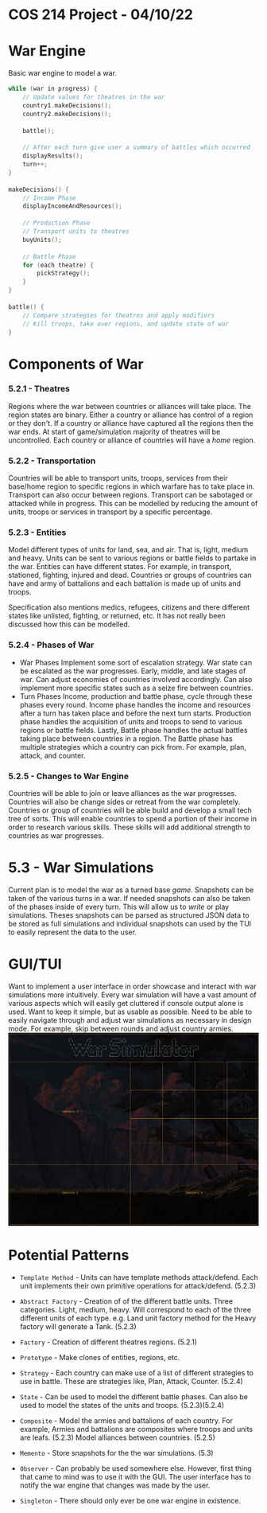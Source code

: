 # COS 214 Project - 04/10/22

# War Engine
Basic war engine to model a war.
```c++
while (war in progress) {
	// Update values for theatres in the war
	country1.makeDecisions();
	country2.makeDecisions();

	battle();

	// After each turn give user a summary of battles which occurred
	displayResults();
	turn++;
}

makeDecisions() {
	// Income Phase
	displayIncomeAndResources();

	// Production Phase
	// Transport units to theatres
	buyUnits();

	// Battle Phase
	for (each theatre) {
		pickStrategy();
	}
}

battle() {
	// Compare strategies for theatres and apply modifiers
	// Kill troops, take over regions, and update state of war
}
```

# Components of War

### 5.2.1 - Theatres
Regions where the war between countries or alliances will take place. The region
states are binary. Either a country or alliance has control of a region or they
don't. If a country or alliance have captured all the regions then the war ends.
At start of game/simulation majority of theatres will be uncontrolled. Each
country or alliance of countries will have a *home* region.

### 5.2.2 - Transportation
Countries will be able to transport units, troops, services from their base/home
region to specific regions in which warfare has to take place in. Transport can
also occur between regions. Transport can be sabotaged or attacked while in
progress. This can be modelled by reducing the amount of units, troops
or services in transport by a specific percentage.

### 5.2.3 - Entities
Model different types of units for land, sea, and air. That is, light, medium
and heavy. Units can be sent to various regions or battle fields to partake in
the war. Entities can have different states. For example, in transport,
stationed, fighting, injured and dead. Countries or groups of countries can have
and army of battalions and each battalion is made up of units and troops.

Specification also mentions medics, refugees, citizens and there different
states like unlisted, fighting, or returned, etc. It has not really been
discussed how this can be modelled.

### 5.2.4 - Phases of War
- War Phases
Implement some sort of escalation strategy. War state can be escalated as the
war progresses. Early, middle, and late stages of war. Can adjust economies of
countries involved accordingly. Can also implement more specific states such as
a seize fire between countries.
- Turn Phases
Income, production and battle phase, cycle through these phases every round.
Income phase handles the income and resources after a turn has taken place and
before the next turn starts. Production phase handles the acquisition of units
and troops to send to various regions or battle fields. Lastly, Battle phase
handles the actual battles taking place between countries in a region. The
Battle phase has multiple strategies which a country can pick from. For example,
plan, attack, and counter.

### 5.2.5 - Changes to War Engine
Countries will be able to join or leave alliances as the war progresses.
Countries will also be change sides or retreat from the war completely.
Countries or group of countries will be able build and develop a small tech tree
of sorts. This will enable countries to spend a portion of their income in order
to research various skills. These skills will add additional strength to
countries as war progresses.

# 5.3 - War Simulations
Current plan is to model the war as a turned base *game*. Snapshots can be taken
of the various turns in a war. If needed snapshots can also be taken of the
phases inside of every turn. This will allow us to *write* or play simulations.
Theses snapshots can be parsed as structured JSON data to be stored as full
simulations and individual snapshots can used by the TUI to easily represent the
data to the user. 

# GUI/TUI
Want to implement a user interface in order showcase and interact with war
simulations more intuitively. Every war simulation will have a vast amount of
various aspects which will easily get cluttered if console output alone is used.
Want to keep it simple, but as usable as possible. Need to be able to easily
navigate through and adjust war simulations as necessary in design mode. For
example, skip between rounds and adjust country armies.
![Example](Pre-Initial%20TUI%20Example.png)


# Potential Patterns
- `Template Method` - Units can have template methods attack/defend. Each unit
  implements their own primitive operations for attack/defend. (5.2.3)

- `Abstract Factory` - Creation of of the different battle units. Three
  categories. Light, medium, heavy. Will correspond to each of the three
  different units of each type. e.g. Land unit factory method for the Heavy
  factory will generate a Tank. (5.2.3)

- `Factory` - Creation of different theatres regions. (5.2.1)

- `Prototype` -  Make clones of entities, regions, etc.

- `Strategy` - Each country can make use of a list of different strategies to use
  in battle. These are strategies like, Plan, Attack, Counter. (5.2.4)

- `State` - Can be used to model the different battle phases. Can also be used to model the states of the units and troops. (5.2.3)(5.2.4)

- `Composite` - Model the armies and battalions of each country. For example,
  Armies and battalions are composites where troops and units are leafs. (5.2.3)
  Model alliances between countries. (5.2.5)

- `Memento` - Store snapshots for the the war simulations. (5.3)

- `Observer` - Can probably be used somewhere else. However, first thing that came to mind was to use it with the GUI. The user interface has to notify the war engine that changes was made by the user.

- `Singleton` - There should only ever be one war engine in existence.